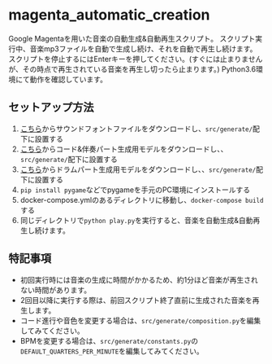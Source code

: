 # magenta_automatic_creation
Google Magentaを用いた音楽の自動生成&自動再生スクリプト。
スクリプト実行中、音楽mp3ファイルを自動で生成し続け、それを自動で再生し続けます。
スクリプトを停止するにはEnterキーを押してください。(すぐには止まりませんが、その時点で再生されている音楽を再生し切ったら止まります。)
Python3.6環境にて動作を確認しています。

## セットアップ方法
1. [こちら](https://ja.osdn.net/projects/sfnet_androidframe/downloads/soundfonts/SGM-V2.01.sf2/)からサウンドフォントファイルをダウンロードし、`src/generate/`配下に設置する
2. [こちら](http://download.magenta.tensorflow.org/models/chord_pitches_improv.mag)からコード&伴奏パート生成用モデルをダウンロードし、、`src/generate/`配下に設置する
3. [こちら](http://download.magenta.tensorflow.org/models/drum_kit_rnn.mag)からドラムパート生成用モデルをダウンロードし、、`src/generate/`配下に設置する
4. `pip install pygame`などでpygameを手元のPC環境にインストールする
5. docker-compose.ymlのあるディレクトリに移動し、`docker-compose build`する
6. 同じディレクトリで`python play.py`を実行すると、音楽を自動生成&自動再生し続けます。

## 特記事項
- 初回実行時には音楽の生成に時間がかかるため、約1分ほど音楽が再生されない時間があります。
- 2回目以降に実行する際は、前回スクリプト終了直前に生成された音楽を再生します。
- コード進行や音色を変更する場合は、`src/generate/composition.py`を編集してみてください。
- BPMを変更する場合は、`src/generate/constants.py`の`DEFAULT_QUARTERS_PER_MINUTE`を編集してみてください。
